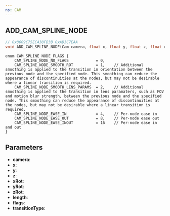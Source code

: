 ```yaml
---
ns: CAM
---
```

## ADD_CAM_SPLINE_NODE

```c
// 0x8609C75EC438FB3B 0xAD3C7EAA
void ADD_CAM_SPLINE_NODE(Cam camera, float x, float y, float z, float xRot, float yRot, float zRot, int length, int flags, int transitionType);
```

```
enum CAM_SPLINE_NODE_FLAGS {
	CAM_SPLINE_NODE_NO_FLAGS			= 0,
	CAM_SPLINE_NODE_SMOOTH_ROT			= 1,	// Additional smoothing is applied to the transition in orientation between the previous node and the specified node. This smoothing can reduce the appearance of discontinuities at the nodes, but may not be desirable where a linear transition is required.
	CAM_SPLINE_NODE_SMOOTH_LENS_PARAMS	= 2,	// Additional smoothing is applied to the transition in lens paramaters, such as FOV and motion blur strength, between the previous node and the specified node. This smoothing can reduce the appearance of discontinuities at the nodes, but may not be desirable where a linear transition is required.
	CAM_SPLINE_NODE_EASE_IN				= 4,	// Per-node ease in
	CAM_SPLINE_NODE_EASE_OUT			= 8,	// Per-node ease out
	CAM_SPLINE_NODE_EASE_INOUT			= 16	// Per-node ease in and out
}
```

## Parameters
* **camera**: 
* **x**: 
* **y**: 
* **z**: 
* **xRot**: 
* **yRot**: 
* **zRot**: 
* **length**: 
* **flags**: 
* **transitionType**: 


